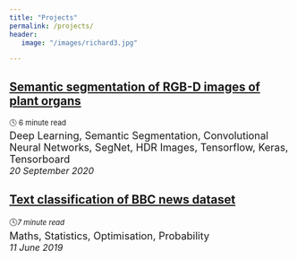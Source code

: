 ```yaml
---
title: "Projects"
permalink: /projects/
header:
   image: "/images/richard3.jpg"

---
```

## [Semantic segmentation of RGB-D images of plant organs](https://alpharouk.github.io/semantic-segmentation-of-plants-with-segnet/)
<font size="2">:clock4: 6 minute read</font>  
<font size="4">Deep Learning, Semantic Segmentation, Convolutional Neural Networks, SegNet, HDR Images, Tensorflow, Keras, Tensorboard</font>  
*<font size="3">20 September 2020</font>*  
## [Text classification of BBC news dataset](https://alpharouk.github.io/nlp-project/)
:clock4:*<font size="2">7 minute read</font>*  
<font size="4">Maths, Statistics, Optimisation, Probability</font>  
*<font size="3">11 June 2019</font>*

